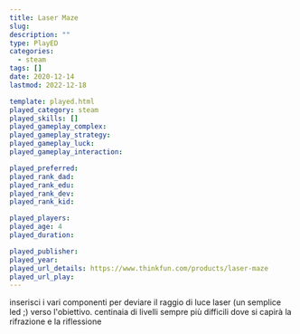 ```yaml
---
title: Laser Maze
slug: 
description: ""
type: PlayED
categories:
  - steam
tags: []
date: 2020-12-14
lastmod: 2022-12-18

template: played.html
played_category: steam
played_skills: []
played_gameplay_complex: 
played_gameplay_strategy: 
played_gameplay_luck: 
played_gameplay_interaction: 

played_preferred:
played_rank_dad: 
played_rank_edu: 
played_rank_dev: 
played_rank_kid: 

played_players: 
played_age: 4
played_duration: 

played_publisher: 
played_year: 
played_url_details: https://www.thinkfun.com/products/laser-maze
played_url_play: 
---
```


inserisci i vari componenti per deviare il raggio di luce laser (un semplice led ;) verso l'obiettivo.
centinaia di livelli sempre più difficili dove si capirà la rifrazione e la riflessione


